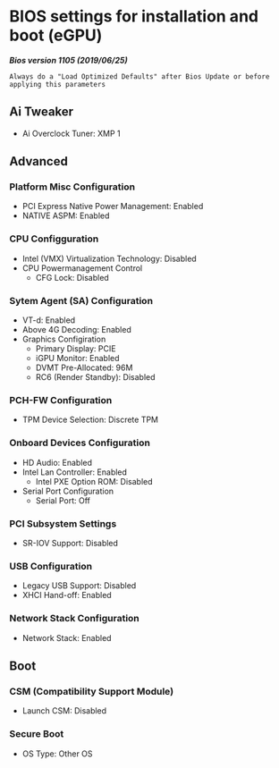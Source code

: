 # BIOS settings for installation and boot (eGPU)

***Bios version 1105 (2019/06/25)***

````
Always do a "Load Optimized Defaults" after Bios Update or before applying this parameters
````

## Ai Tweaker

* Ai Overclock Tuner: XMP 1

## Advanced

### Platform Misc Configuration

* PCI Express Native Power Management: Enabled
* NATIVE ASPM: Enabled

### CPU Configguration

* Intel (VMX) Virtualization Technology: Disabled
* CPU Powermanagement Control
	* CFG Lock: Disabled

### Sytem Agent (SA) Configuration

* VT-d: Enabled
* Above 4G Decoding: Enabled
* Graphics Configiration
	* Primary Display: PCIE
	* iGPU Monitor: Enabled
	* DVMT Pre-Allocated: 96M
	* RC6 (Render Standby): Disabled

### PCH-FW Configuration

* TPM Device Selection: Discrete TPM

### Onboard Devices Configuration

* HD Audio: Enabled
* Intel Lan Controller: Enabled
	* Intel PXE Option ROM: Disabled
* Serial Port Configuration
	* Serial Port: Off

### PCI Subsystem Settings

* SR-IOV Support: Disabled

### USB Configuration

* Legacy USB Support: Disabled
* XHCI Hand-off: Enabled

### Network Stack Configuration

* Network Stack: Enabled

## Boot

### CSM (Compatibility Support Module)

* Launch CSM: Disabled

### Secure Boot

* OS Type: Other OS
